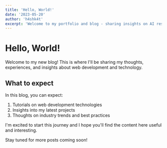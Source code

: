 ```yaml
---
title: 'Hello, World!'
date: '2023-05-20'
author: 'h4shk4t'
excerpt: 'Welcome to my portfolio and blog - sharing insights on AI research, security, and infrastructure.'
---
```


# Hello, World!

Welcome to my new blog! This is where I'll be sharing my thoughts, experiences, and insights about web development and technology.

## What to expect

In this blog, you can expect:

1. Tutorials on web development technologies
2. Insights into my latest projects
3. Thoughts on industry trends and best practices

I'm excited to start this journey and I hope you'll find the content here useful and interesting.

Stay tuned for more posts coming soon!
